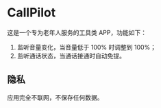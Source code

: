 # CallPilot

这是一个专为老年人服务的工具类 APP，功能如下：

1. 监听音量变化，当音量低于 100% 时调整到 100%；
2. 监听通话状态，当通话接通时自动免提。

## 隐私

应用完全不联网，不保存任何数据。
